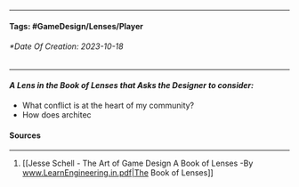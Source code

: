 __________________________________________________________________________
#### **Tags:** #GameDesign/Lenses/Player 
###### *Date Of Creation: 2023-10-18
__________________________________________________________________________

#### ***A Lens in the Book of Lenses that Asks the Designer to consider:***
- What conflict is at the heart of my community?
- How does architec
#### Sources
__________________________________________________________________________
1. [[Jesse Schell - The Art of Game Design A Book of Lenses -By www.LearnEngineering.in.pdf|The Book of Lenses]]